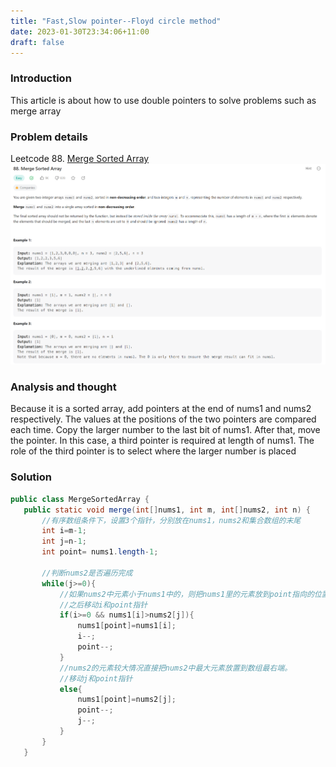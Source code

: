 ```yaml
---
title: "Fast,Slow pointer--Floyd circle method"
date: 2023-01-30T23:34:06+11:00
draft: false
---
```


### Introduction
This article is about how to use double pointers to solve problems such as merge array 

### Problem details
Leetcode 88. [Merge Sorted Array](https://leetcode.com/problems/merge-sorted-array/)
![Merge Sorted Array photo](https://raw.githubusercontent.com/JackyWang96/BlogSite/master/photos/Merge%20Sorted%20Array.png)

### Analysis and thought
Because it is a sorted array, add pointers at the end of nums1 and nums2 respectively. The values at the positions of the two pointers are compared each time. 
Copy the larger number to the last bit of nums1. After that, move the pointer. 
In this case, a third pointer is required at length of nums1. 
The role of the third pointer is to select where the larger number is placed

### Solution
```java
public class MergeSortedArray {
   public static void merge(int[]nums1, int m, int[]nums2, int n) {
       //有序数组条件下，设置3个指针，分别放在nums1，nums2和集合数组的末尾
       int i=m-1;
       int j=n-1;
       int point= nums1.length-1;

       //判断nums2是否遍历完成
       while(j>=0){
           //如果nums2中元素小于nums1中的，则把nums1里的元素放到point指向的位置
           //之后移动i和point指针
           if(i>=0 && nums1[i]>nums2[j]){
               nums1[point]=nums1[i];
               i--;
               point--;
           }
           //nums2的元素较大情况直接把nums2中最大元素放置到数组最右端。
           //移动j和point指针
           else{
               nums1[point]=nums2[j];
               point--;
               j--;
           }
       }
   }

